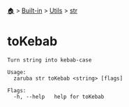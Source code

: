 <!--startTocHeader-->
[🏠](../../../README.md) > [Built-in](../../README.md) > [Utils](../README.md) > [str](README.md)
# toKebab
<!--endTocHeader-->

```
Turn string into kebab-case

Usage:
  zaruba str toKebab <string> [flags]

Flags:
  -h, --help   help for toKebab

```

<!--startTocSubtopic-->
<!--endTocSubtopic-->